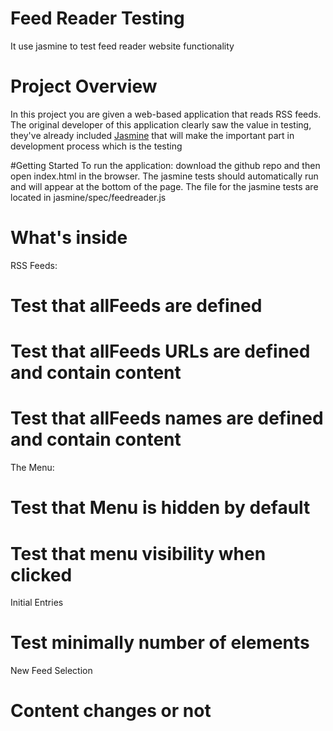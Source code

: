 
# Feed Reader Testing
It use jasmine to test feed reader website functionality

# Project Overview

In this project you are given a web-based application that reads RSS feeds. The original developer of this application clearly saw the value in testing, they've already included [Jasmine](http://jasmine.github.io/) that will make the important part in development process which is the testing

#Getting Started
To run the application: download the github repo and then open index.html in the browser. The jasmine tests should automatically run and will appear at the bottom of the page. The file for the jasmine tests are located in jasmine/spec/feedreader.js

# What's inside
RSS Feeds:
  # Test that allFeeds are defined
  # Test that allFeeds URLs are defined and contain content
  # Test that allFeeds names are defined and contain content

The Menu:
  # Test that Menu is hidden by default
  # Test that menu visibility when clicked

Initial Entries
  # Test minimally number of elements

New Feed Selection
  # Content changes or not
